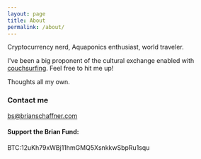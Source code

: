 ```yaml
---
layout: page
title: About
permalink: /about/
---
```


Cryptocurrency nerd, Aquaponics enthusiast, world traveler.  

I've been a big proponent of the cultural exchange enabled with [couchsurfing](https://www.couchsurfing.com/people/bs25). Feel free to hit me up!

Thoughts all my own.

### Contact me

[bs@brianschaffner.com](mailto:bs@brianschaffner.com)


#### Support the Brian Fund:


BTC:12uKh79xWBj11hmGMQ5XsnkkwSbpRu1squ

